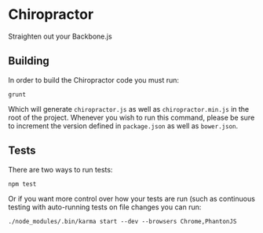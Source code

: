 Chiropractor
============

Straighten out your Backbone.js

Building
--------

In order to build the Chiropractor code you must run:

	grunt

Which will generate `chiropractor.js` as well as `chiropractor.min.js` in the root of the project. Whenever you wish to run this command, please be sure to increment the version defined in `package.json` as well as `bower.json`.

Tests
-----

There are two ways to run tests:

	npm test

Or if you want more control over how your tests are run (such as continuous
testing with auto-running tests on file changes you can run:

	./node_modules/.bin/karma start --dev --browsers Chrome,PhantonJS
